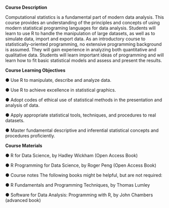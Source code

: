
**Course Description**

Computational statistics is a fundamental part of modern data analysis. This course provides an understanding of the principles and concepts of using modern statistical programing languages for data analysis. Students will learn to use R to handle the manipulation of large datasets, as well as to simulate data, import and export data. As an introductory course to statistically-oriented programming, no extensive programming background is assumed. They will gain experience in analyzing both quantitative and qualitative data. Students will learn important ideas of programming and will learn how to fit basic statistical models and assess and present the results.  

**Course Learning Objectives**

● Use R to manipulate, describe and analyze data. 

● Use R to achieve excellence in statistical graphics. 

● Adopt codes of ethical use of statistical methods in the presentation and analysis of data. 

● Apply appropriate statistical tools, techniques, and procedures to real datasets. 

● Master fundamental descriptive and inferential statistical concepts and procedures proficiently. 


**Course Materials** 

● R for Data Science, by Hadley Wickham (Open Access Book) 

● R Programming for Data Science, by Roger Peng (Open Access Book) 

● Course notes  The following books might be helpful, but are not required: 

● R Fundamentals and Programming Techniques, by Thomas Lumley 

● Software for Data Analysis: Programming with R, by John Chambers (advanced book) 
